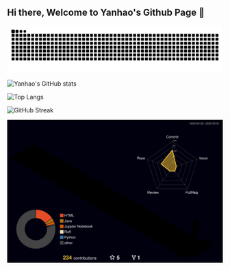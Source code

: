 ## Hi there, Welcome to Yanhao's Github Page 👋

<!--
**yanhao13/yanhao13** is a ✨ _special_ ✨ repository because its `README.md` (this file) appears on your GitHub profile.

Here are some ideas to get you started:

- 🔭 I’m currently working on ...
- 🌱 I’m currently learning ...
- 👯 I’m looking to collaborate on ...
- 🤔 I’m looking for help with ...
- 💬 Ask me about ...
- 📫 How to reach me: ...
- 😄 Pronouns: ...
- ⚡ Fun fact: ...
-->

<!--
Snake
-->
<picture>
  <source 
    media="(prefers-color-scheme: dark)" 
    srcset="https://raw.githubusercontent.com/yanhao13/yanhao13/output/github-contribution-grid-snake-dark.svg">
  <source 
    media="(prefers-color-scheme: light)" 
    srcset="https://raw.githubusercontent.com/yanhao13/yanhao13/output/github-contribution-grid-snake.svg">
  <img 
    alt="GitHub Contribution Snake" 
    src="https://raw.githubusercontent.com/yanhao13/yanhao13/output/github-contribution-grid-snake.svg">
</picture>

<!--
Stats Card
-->
![Yanhao's GitHub stats](https://github-readme-stats.vercel.app/api?username=yanhao13)
<!--
Lang Used
-->
![Top Langs](https://github-readme-stats.vercel.app/api/top-langs/?username=yanhao13&size_weight=0.5&count_weight=0.5&langs_count=8)
<!--
Streak
-->
![GitHub Streak](https://streak-stats.demolab.com/?user=yanhao13)
<!-- 
3D Contribution
-->
<picture>
  <source 
    media="(prefers-color-scheme: dark)" 
    srcset="./profile-3d-contrib/profile-night-rainbow.svg">
  <source 
    media="(prefers-color-scheme: light)" 
    srcset="./profile-3d-contrib/profile-gitblock.svg">
  <img 
    alt="3D Contribution Graph" 
    src="./profile-3d-contrib/profile-night-rainbow.svg">
</picture>
